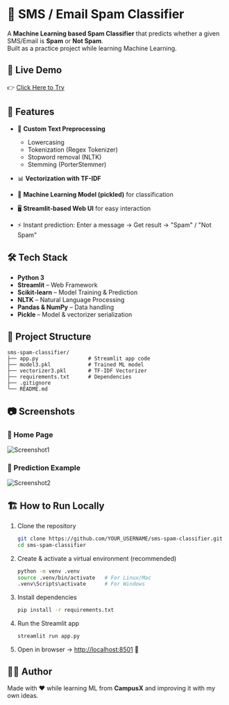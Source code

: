 # 📩 SMS / Email Spam Classifier  

A **Machine Learning based Spam Classifier** that predicts whether a given SMS/Email is **Spam** or **Not Spam**.  
Built as a practice project while learning Machine Learning.

## 🚀 Live Demo  
👉 [Click Here to Try](https://book-recommender-381m.onrender.com)  

## 🌟 Features  
- 📝 **Custom Text Preprocessing**  
  - Lowercasing  
  - Tokenization (Regex Tokenizer)  
  - Stopword removal (NLTK)  
  - Stemming (PorterStemmer)  

- 📊 **Vectorization with TF-IDF**  
- 🤖 **Machine Learning Model (pickled)** for classification  
- 🖥️ **Streamlit-based Web UI** for easy interaction  
- ⚡ Instant prediction: Enter a message → Get result → "Spam" / "Not Spam"  

## 🛠️ Tech Stack  
- **Python 3**  
- **Streamlit** – Web Framework  
- **Scikit-learn** – Model Training & Prediction  
- **NLTK** – Natural Language Processing  
- **Pandas & NumPy** – Data handling  
- **Pickle** – Model & vectorizer serialization  

## 📂 Project Structure  

```
sms-spam-classifier/
├── app.py                # Streamlit app code
├── model3.pkl            # Trained ML model
├── vectorizer3.pkl       # TF-IDF Vectorizer
├── requirements.txt      # Dependencies
├── .gitignore
└── README.md
```

## 📷 Screenshots  

### 🔹 Home Page  
![Screenshot1](LINK_TO_IMAGE)  

### 🔹 Prediction Example  
![Screenshot2](LINK_TO_IMAGE)  


## 🏗️ How to Run Locally  

1. Clone the repository  
   ```bash
   git clone https://github.com/YOUR_USERNAME/sms-spam-classifier.git
   cd sms-spam-classifier
   ```

2. Create & activate a virtual environment (recommended)

   ```bash
   python -m venv .venv
   source .venv/bin/activate   # For Linux/Mac
   .venv\Scripts\activate      # For Windows
   ```

3. Install dependencies

   ```bash
   pip install -r requirements.txt
   ```

4. Run the Streamlit app

   ```bash
   streamlit run app.py
   ```

5. Open in browser → [http://localhost:8501](http://localhost:8501) 🎉

## 👩‍💻 Author

Made with ❤️ while learning ML from **CampusX** and improving it with my own ideas.
